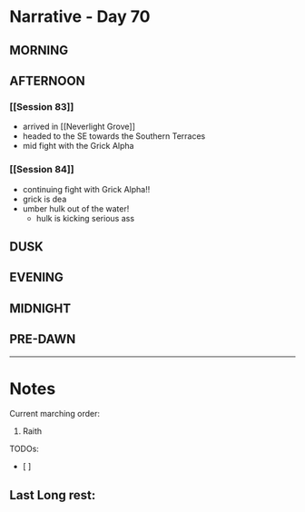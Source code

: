 # Narrative - Day 70

## MORNING

## AFTERNOON
### [[Session 83]]
- arrived in [[Neverlight Grove]]
- headed to the SE towards the Southern Terraces
- mid fight with the Grick Alpha
### [[Session 84]]
- continuing fight with Grick Alpha!!
- grick is dea
- umber hulk out of the water!
    - hulk is kicking serious ass

## DUSK

## EVENING

## MIDNIGHT

## PRE-DAWN

___
# Notes
Current marching order:
1. Raith

TODOs:
- [ ] 
  
Last Long rest:
- 
